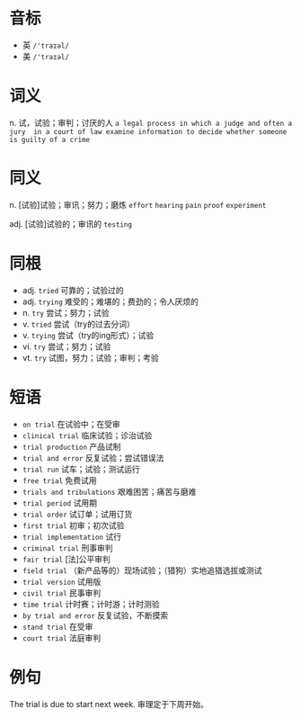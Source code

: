 # 音标

- 英 `/'traɪəl/`
- 美 `/'traɪəl/`

# 词义

n. 试，试验；审判；讨厌的人
`a legal process in which a judge and often a  jury  in a court of law examine information to decide whether someone is guilty of a crime`

# 同义

n. [试验]试验；审讯；努力；磨炼
`effort` `hearing` `pain` `proof` `experiment`

adj. [试验]试验的；审讯的
`testing`

# 同根

- adj. `tried` 可靠的；试验过的
- adj. `trying` 难受的；难堪的；费劲的；令人厌烦的
- n. `try` 尝试；努力；试验
- v. `tried` 尝试（try的过去分词）
- v. `trying` 尝试（try的ing形式）；试验
- vi. `try` 尝试；努力；试验
- vt. `try` 试图，努力；试验；审判；考验

# 短语

- `on trial` 在试验中；在受审
- `clinical trial` 临床试验；诊治试验
- `trial production` 产品试制
- `trial and error` 反复试验；尝试错误法
- `trial run` 试车；试验；测试运行
- `free trial` 免费试用
- `trials and tribulations` 艰难困苦；痛苦与磨难
- `trial period` 试用期
- `trial order` 试订单；试用订货
- `first trial` 初审；初次试验
- `trial implementation` 试行
- `criminal trial` 刑事审判
- `fair trial` [法]公平审判
- `field trial` （新产品等的）现场试验；（猎狗）实地追猎选拔或测试
- `trial version` 试用版
- `civil trial` 民事审判
- `time trial` 计时赛；计时游；计时测验
- `by trial and error` 反复试验，不断摸索
- `stand trial` 在受审
- `court trial` 法庭审判

# 例句

The trial is due to start next week.
审理定于下周开始。


